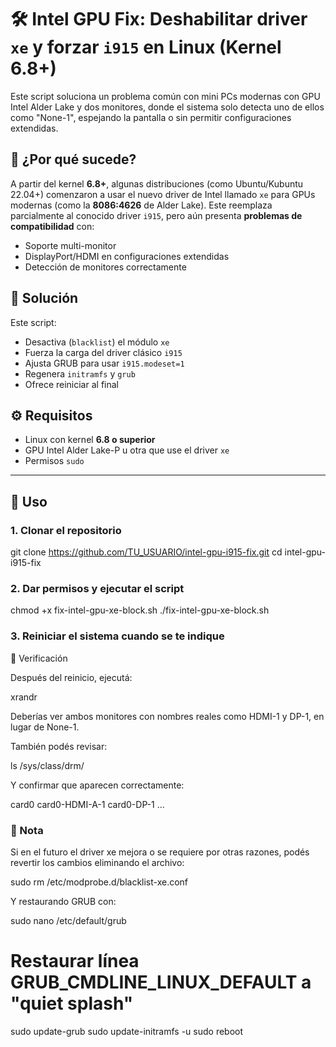 # 🛠️ Intel GPU Fix: Deshabilitar driver `xe` y forzar `i915` en Linux (Kernel 6.8+)

Este script soluciona un problema común con mini PCs modernas con GPU Intel Alder Lake y dos monitores, donde el sistema solo detecta uno de ellos como "None-1", espejando la pantalla o sin permitir configuraciones extendidas.

## 📌 ¿Por qué sucede?

A partir del kernel **6.8+**, algunas distribuciones (como Ubuntu/Kubuntu 22.04+) comenzaron a usar el nuevo driver de Intel llamado `xe` para GPUs modernas (como la **8086:4626** de Alder Lake). Este reemplaza parcialmente al conocido driver `i915`, pero aún presenta **problemas de compatibilidad** con:

- Soporte multi-monitor
- DisplayPort/HDMI en configuraciones extendidas
- Detección de monitores correctamente

## 🧩 Solución

Este script:

- Desactiva (`blacklist`) el módulo `xe`
- Fuerza la carga del driver clásico `i915`
- Ajusta GRUB para usar `i915.modeset=1`
- Regenera `initramfs` y `grub`
- Ofrece reiniciar al final

## ⚙️ Requisitos

- Linux con kernel **6.8 o superior**
- GPU Intel Alder Lake-P u otra que use el driver `xe`
- Permisos `sudo`

---

## 🚀 Uso

### 1. Clonar el repositorio

git clone https://github.com/TU_USUARIO/intel-gpu-i915-fix.git
cd intel-gpu-i915-fix


### 2. Dar permisos y ejecutar el script

chmod +x fix-intel-gpu-xe-block.sh
./fix-intel-gpu-xe-block.sh

### 3. Reiniciar el sistema cuando se te indique
🧪 Verificación

Después del reinicio, ejecutá:

xrandr

Deberías ver ambos monitores con nombres reales como HDMI-1 y DP-1, en lugar de None-1.

También podés revisar:

ls /sys/class/drm/

Y confirmar que aparecen correctamente:

card0
card0-HDMI-A-1
card0-DP-1
...

### 🛟 Nota

Si en el futuro el driver xe mejora o se requiere por otras razones, podés revertir los cambios eliminando el archivo:

sudo rm /etc/modprobe.d/blacklist-xe.conf

Y restaurando GRUB con:

sudo nano /etc/default/grub
# Restaurar línea GRUB_CMDLINE_LINUX_DEFAULT a "quiet splash"
sudo update-grub
sudo update-initramfs -u
sudo reboot
